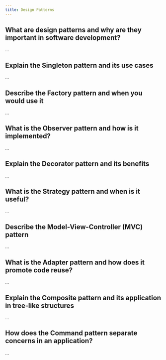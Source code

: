 ```yaml
---
title: Design Patterns
---
```


## What are design patterns and why are they important in software development?

...

## Explain the Singleton pattern and its use cases

...

## Describe the Factory pattern and when you would use it

...

## What is the Observer pattern and how is it implemented?

...

## Explain the Decorator pattern and its benefits

...

## What is the Strategy pattern and when is it useful?

...

## Describe the Model-View-Controller (MVC) pattern

...

## What is the Adapter pattern and how does it promote code reuse?

...

## Explain the Composite pattern and its application in tree-like structures

...

## How does the Command pattern separate concerns in an application?

...